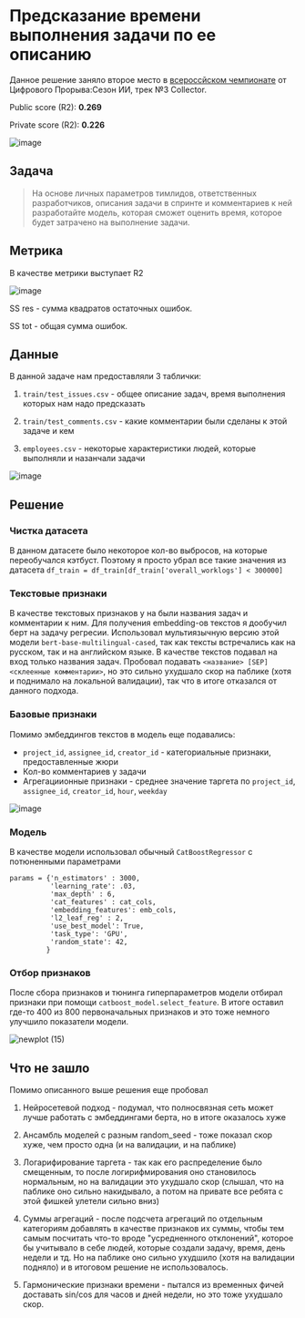 # Предсказание времени выполнения задачи по ее описанию
Данное решение заняло второе место в [всероссйском чемпионате](https://hacks-ai.ru/championships/758465) от Цифрового Прорыва:Сезон ИИ, трек №3 Collector.

Public score (R2): **0.269**

Private score (R2): **0.226**

![image](https://user-images.githubusercontent.com/44319901/193449286-8a85a7fb-e528-47ae-88c9-ffe3dcbce202.png)

## Задача
> На основе личных параметров тимлидов, ответственных разработчиков, описания задачи в спринте и комментариев к ней
разработайте модель, которая сможет оценить время, которое будет затрачено на выполнение задачи.

## Метрика
В качестве метрики выступает R2

![image](https://user-images.githubusercontent.com/44319901/193451032-56c4dff4-a6dc-4791-be0b-067910cd3e12.png)

SS res - сумма квадратов остаточных ошибок.

SS tot - общая сумма ошибок.

## Данные
В данной задаче нам предоставляли 3 таблички:

1) `train/test_issues.csv` - общее описание задач, время выполнения которых нам надо предсказать

2) `train/test_comments.csv` - какие комментарии были сделаны к этой задаче и кем

3) `employees.csv` - некоторые характеристики людей, которые выполняли и назанчали задачи

![image](https://user-images.githubusercontent.com/44319901/193449461-efe73285-8865-44fb-a463-e5364ebb8c66.png)


## Решение
### Чистка датасета
В данном датасете было некоторое кол-во выбросов, на которые переобучался кэтбуст. Поэтому я просто убрал все такие значения из датасета
`df_train = df_train[df_train['overall_worklogs'] < 300000]`

### Текстовые признаки
В качестве текстовых признаков у на были названия задач и комментарии к ним. Для получения embedding-ов текстов я дообучил берт на задачу регресии. Использовал мультиязычную версию этой модели `bert-base-multilingual-cased`, так как тексты встречались как на русском, так и на английском языке. В качестве текстов подавал на вход только названия задач. Пробовал подавать `<название> [SEP] <склеенные комментарии>`, но это сильно ухудшало скор на паблике (хотя и поднимало на локальной валидации), так что в итоге отказался от данного подхода.

### Базовые признаки
Помимо эмбеддингов текстов в модель еще подавались:
* `project_id`,	`assignee_id`,	`creator_id` - категориальные признаки, предоставленные жюри
* Кол-во комментариев у задачи
* Агрегациионные признаки - среднее значение таргета по `project_id`,	`assignee_id`, `creator_id`, `hour`,	`weekday`

![image](https://user-images.githubusercontent.com/44319901/193450963-e984e191-4248-41bc-b1d8-64b79ce9c2e2.png)

### Модель
В качестве модели использовал обычный `CatBoostRegressor` c потюненными параметрами

```
params = {'n_estimators' : 3000,
          'learning_rate': .03,
          'max_depth' : 6,
          'cat_features' : cat_cols,
          'embedding_features': emb_cols,
          'l2_leaf_reg' : 2,
          'use_best_model': True,
          'task_type': 'GPU',
          'random_state': 42,
         }
````

### Отбор признаков
После сбора признаков и тюнинга гиперпараметров модели отбирал признаки при помощи `catboost_model.select_feature`. В итоге оставил где-то 400 из 800 первоначальных признаков и это тоже немного улучшило показатели модели.

![newplot (15)](https://user-images.githubusercontent.com/44319901/193451703-f3feb1fb-f621-44e2-bacb-50516d963432.png)

## Что не зашло
Помимо описанного выше решения еще пробовал 

1) Нейросетевой подход - подумал, что полносвязная сеть может лучше работать с эмбеддингами берта, но в итоге оказалось хуже

2) Ансамбль моделей с разным random_seed - тоже показал скор хуже, чем просто одна (и на валидации, и на паблике)

3) Логарифирование таргета - так как его распределение было смещенным, то после логирифмирования оно становилось нормальным, но на валидации это ухудшало скор (слышал, что на паблике оно сильно накидывало, а потом на привате все ребята с этой фишкей улетели сильно вниз)

4) Суммы агрегаций - после подсчета агрегаций по отдельным категориям добавлять в качестве признаков их суммы, чтобы тем самым посчитать что-то вроде "усредненного отклонений", которое бы учитывало в себе людей, которые создали задачу, время, день недели и тд. Но на паблике оно сильно ухудшило (хотя на валидации подняло) и в итоговом решение не использовалось.

5) Гармонические признаки времени - пытался из временных фичей доставать sin/cos для часов и дней недели, но это тоже ухудшало скор.

